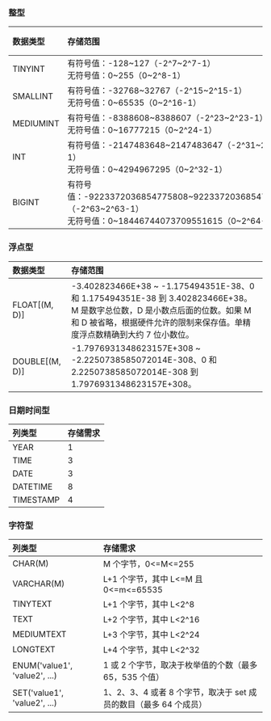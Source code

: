 ### 整型
| 数据类型 | 存储范围 | 字节 |
| :--------- | :--------- | :---- |
| TINYINT | 有符号值：-128~127（-2^7~2^7-1）<br>无符号值：0~255（0~2^8-1） | 1 |
| SMALLINT | 有符号值：-32768~32767（-2^15~2^15-1）<br>无符号值：0~65535（0~2^16-1）| 2 |
| MEDIUMINT | 有符号值：-8388608~8388607（-2^23~2^23-1）<br>无符号值：0~16777215（0~2^24-1）| 3 |
| INT | 有符号值：-2147483648~2147483647（-2^31~2^31-1）<br>无符号值：0~4294967295（0~2^32-1）| 4 |
| BIGINT | 有符号值：-9223372036854775808~9223372036854775807（-2^63~2^63-1）<br>无符号值：0~18446744073709551615（0~2^64-1）| 8 |

### 浮点型
| 数据类型 | 存储范围 |
| :-------- | :--------- |
| FLOAT[(M, D)] | -3.402823466E+38 ~ -1.175494351E-38、0 和 1.175494351E-38 到 3.402823466E+38。<br>M 是数字总位数，D 是小数点后面的位数。如果 M 和 D 被省略，根据硬件允许的限制来保存值。单精度浮点数精确到大约 7 位小数位。|
| DOUBLE[(M, D)] | -1.7976931348623157E+308 ~ -2.2250738585072014E-308、0 和 2.2250738585072014E-308 到 1.7976931348623157E+308。

### 日期时间型
| 列类型 | 存储需求 |
| :------ | :---------|
| YEAR | 1 |
| TIME | 3 |
| DATE | 3 |
| DATETIME | 8 |
| TIMESTAMP | 4 |

### 字符型
| 列类型 | 存储需求 |
| :------ | :--------- |
| CHAR(M) | M 个字节，0<=M<=255 |
| VARCHAR(M) | L+1 个字节，其中 L<=M 且 0<=m<=65535 |
| TINYTEXT | L+1 个字节，其中 L<2^8 |
| TEXT | L+2 个字节，其中 L<2^16 |
| MEDIUMTEXT | L+3 个字节，其中 L<2^24 |
| LONGTEXT | L+4 个字节，其中 L<2^32 |
| ENUM('value1', 'value2', ...) | 1 或 2 个字节，取决于枚举值的个数（最多 65，535 个值）|
| SET('value1', 'value2', ...) | 1、2、3、4 或者 8 个字节，取决于 set 成员的数目（最多 64 个成员）|










